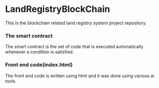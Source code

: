 # LandRegistryBlockChain
This is the blockchain related land registry system project repository.<br>
<h3>The smart contract</h3>
The smart contract is the set of code that is executed automatically whenever a condition is satisfied.<br>
<h3>Front end code(index.html)</h3>
The front end code is written using html and it was done using various ai tools.
